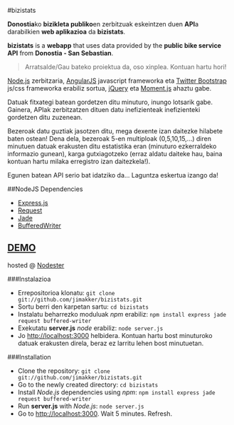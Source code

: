 #bizistats

**Donostia**ko **bizikleta publiko**en zerbitzuak eskeintzen duen **API**a darabilkien **web aplikazioa** da **bizistats**.

**bizistats** is a **webapp** that uses data provided by the **public bike service** **API** from **Donostia - San Sebastian**.

> Arratsalde/Gau bateko proiektua da, oso xinplea. Kontuan hartu hori!  

[Node.js](http://nodejs.org/) zerbitzaria, [AngularJS](http://www.angularjs.org/) javascript frameworka eta [Twitter Bootstrap](http://twitter.github.com/bootstrap/) js/css frameworka erabiliz sortua, [jQuery](http://jquery.org) eta [Moment.js](http://momentjs.com/) ahaztu gabe. 

Datuak fitxategi batean gordetzen ditu minuturo, inungo lotsarik gabe. Gainera, APIak zerbitzatzen dituen datu inefizienteak inefizienteki gordetzen ditu zuzenean.

Bezeroak datu guztiak jasotzen ditu, mega dexente izan daitezke hilabete baten ostean! Dena dela, bezeroak 5-en multiploak (0,5,10,15,...) diren minutuen datuak erakusten ditu estatistika eran (minuturo ezkerraldeko informazio gunean), karga gutxiagotzeko (erraz aldatu daiteke hau, baina kontuan hartu milaka erregistro izan daitezkela!).

Egunen batean API serio bat idatziko da... Laguntza eskertua izango da!

##NodeJS Dependencies


* [Express.js](http://expressjs.com/)
* [Request](https://github.com/mikeal/request)
* [Jade](http://jade-lang.com/)
* [BufferedWriter](https://github.com/Gagle/Node-BufferedWriter)

[DEMO](http://bizistats.nodester.com)
----
hosted @ [Nodester](http://nodester.com)


###Instalazioa

* Errepositorioa klonatu: ``git clone git://github.com/jimakker/bizistats.git``
* Sortu berri den karpetan sartu: ``cd bizistats``
* Instalatu beharrezko moduluak *npm* erabiliz: ``npm install express jade request buffered-writer``
* Exekutatu **server.js** *node* erabiliz: ``node server.js``
* Jo [http://localhost:3000](http://localhost:3000) helbidera. Kontuan hartu bost minuturoko datuak erakusten direla, beraz ez larritu lehen bost minutuetan.

###Installation

* Clone the repository: ``git clone git://github.com/jimakker/bizistats.git``
* Go to the newly created directory: ``cd bizistats``
* Install *Node.js* dependencies using *npm*: ``npm install express jade request buffered-writer``
* Run **server.js** with *Node.js*: ``node server.js``
* Go to [http://localhost:3000](http://localhost:3000). Wait 5 minutes. Refresh.